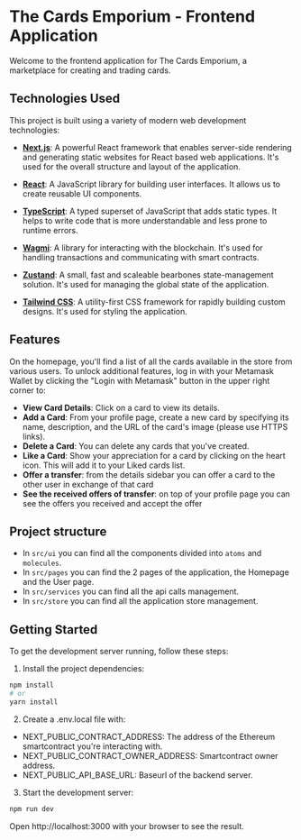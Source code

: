 # The Cards Emporium - Frontend Application

Welcome to the frontend application for The Cards Emporium, a marketplace for creating and trading cards. 

## Technologies Used

This project is built using a variety of modern web development technologies:

- **[Next.js](https://nextjs.org/)**: A powerful React framework that enables server-side rendering and generating static websites for React based web applications. It's used for the overall structure and layout of the application.

- **[React](https://reactjs.org/)**: A JavaScript library for building user interfaces. It allows us to create reusable UI components.

- **[TypeScript](https://www.typescriptlang.org/)**: A typed superset of JavaScript that adds static types. It helps to write code that is more understandable and less prone to runtime errors.

- **[Wagmi](https://github.com/wagmi-io/wagmi-sdk)**: A library for interacting with the blockchain. It's used for handling transactions and communicating with smart contracts.

- **[Zustand](https://github.com/pmndrs/zustand)**: A small, fast and scaleable bearbones state-management solution. It's used for managing the global state of the application.

- **[Tailwind CSS](https://tailwindcss.com/)**: A utility-first CSS framework for rapidly building custom designs. It's used for styling the application.


## Features

On the homepage, you'll find a list of all the cards available in the store from various users. To unlock additional features, log in with your Metamask Wallet by clicking the "Login with Metamask" button in the upper right corner to:

- **View Card Details**: Click on a card to view its details.
- **Add a Card**: From your profile page, create a new card by specifying its name, description, and the URL of the card's image (please use HTTPS links).
- **Delete a Card**: You can delete any cards that you've created.
- **Like a Card**: Show your appreciation for a card by clicking on the heart icon. This will add it to your Liked cards list.
- **Offer a transfer**: from the details sidebar you can offer a card to the other user in exchange of that card
- **See the received offers of transfer**: on top of your profile page you can see the offers you received and accept the offer


## Project structure
- In ```src/ui``` you can find all the components divided into ```atoms``` and ```molecules```.
- In ```src/pages``` you can find the 2 pages of the application, the Homepage and the User page.
- In ```src/services``` you can find all the api calls management.
- In ```src/store``` you can find all the application store management.


## Getting Started

To get the development server running, follow these steps:

1. Install the project dependencies:

```bash
npm install
# or
yarn install
```

2. Create a .env.local file with:
- NEXT_PUBLIC_CONTRACT_ADDRESS: The address of the Ethereum smartcontract you're interacting with.
- NEXT_PUBLIC_CONTRACT_OWNER_ADDRESS: Smartcontract owner address.
- NEXT_PUBLIC_API_BASE_URL: Baseurl of the backend server.

3. Start the development server:
```bash
npm run dev
```
Open http://localhost:3000 with your browser to see the result.
